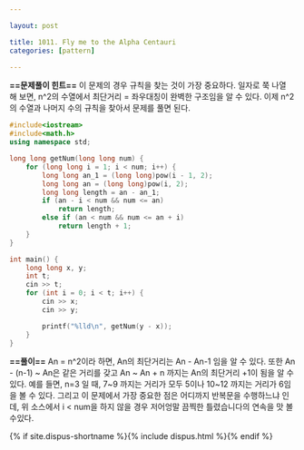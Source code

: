 ```yaml
---

layout: post

title: 1011. Fly me to the Alpha Centauri
categories: [pattern]

---
```


**==문제풀이 힌트==**
이 문제의 경우 규칙을 찾는 것이 가장 중요하다.
일자로 쭉 나열 해 보면,
n^2의 수열에서 최단거리 = 좌우대칭이 완벽한 구조임을 알 수 있다.
이제 n^2의 수열과 나머지 수의 규칙을 찾아서 문제를 풀면 된다.

```cpp
#include<iostream>
#include<math.h>
using namespace std;

long long getNum(long long num) {
	for (long long i = 1; i < num; i++) {
		long long an_1 = (long long)pow(i - 1, 2);
		long long an = (long long)pow(i, 2);
		long long length = an - an_1;
		if (an - i < num && num <= an)
			return length;
		else if (an < num && num <= an + i)
			return length + 1;
	}
}

int main() {
	long long x, y;
	int t;
	cin >> t;
	for (int i = 0; i < t; i++) {
		cin >> x;
		cin >> y;

		printf("%lld\n", getNum(y - x));
	}
}
```

**==풀이==**
An = n^2이라 하면, An의 최단거리는 An - An-1 임을 알 수 있다.
또한 An - (n-1) ~ An은 같은 거리를 갖고 
An ~ An + n 까지는 An의 최단거리 +1이 됨을 알 수 있다.
예를 들면,
n=3 일 때, 7~9 까지는 거리가 모두 5이나 10~12 까지는 거리가 6임을 볼 수 있다.
그리고 이 문제에서 가장 중요한 점은 어디까지 반복문을 수행하느냐 인데,
위 소스에서 i < num을 하지 않을 경우 저어엉말 끔찍한 틀렸습니다의 연속을 맛 볼 수있다.


{% if site.dispus-shortname %}{% include dispus.html %}{% endif %}